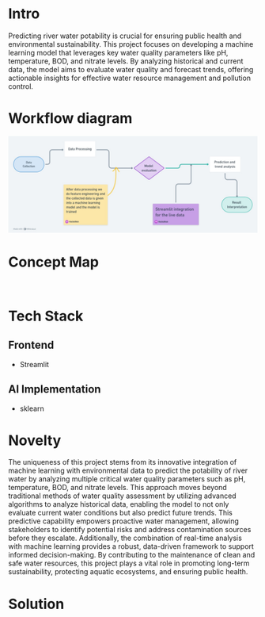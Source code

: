 # Intro
Predicting river water potability is crucial for ensuring public health and environmental sustainability. This project focuses on developing a machine learning model that leverages key water quality parameters like pH, temperature, BOD, and nitrate levels. By analyzing historical and current data, the model aims to evaluate water quality and forecast trends, offering actionable insights for effective water resource management and pollution control.

# Workflow diagram
![workflow](workflow.jpeg)

# Concept Map
![]()

# Tech Stack
## Frontend
* Streamlit
## AI Implementation
* sklearn

# Novelty
The uniqueness of this project stems from its innovative integration of machine learning with environmental data to predict the potability of river water by analyzing multiple critical water quality parameters such as pH, temperature, BOD, and nitrate levels. This approach moves beyond traditional methods of water quality assessment by utilizing advanced algorithms to analyze historical data, enabling the model to not only evaluate current water conditions but also predict future trends. This predictive capability empowers proactive water management, allowing stakeholders to identify potential risks and address contamination sources before they escalate. Additionally, the combination of real-time analysis with machine learning provides a robust, data-driven framework to support informed decision-making. By contributing to the maintenance of clean and safe water resources, this project plays a vital role in promoting long-term sustainability, protecting aquatic ecosystems, and ensuring public health.

# Solution
